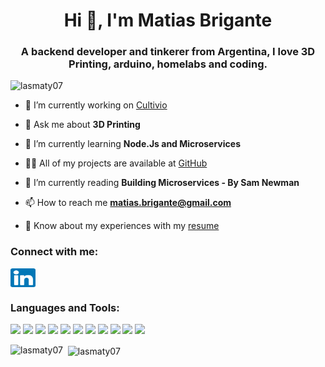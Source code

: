 <h1 align="center">Hi 👋, I'm Matias Brigante</h1>
<h3 align="center">A backend developer and tinkerer from Argentina, I love 3D Printing, arduino, homelabs and coding.</h3>

<p align="left"> <img src="https://komarev.com/ghpvc/?username=lasmaty07&label=Profile%20views&color=0e75b6&style=flat" alt="lasmaty07" /> </p>

- 🔭 I’m currently working on [Cultivio](https://cultivio.com)

- 💬 Ask me about **3D Printing**

- 🌱 I’m currently learning **Node.Js and Microservices**

- 👨‍💻 All of my projects are available at [GitHub](https://github.com/lasmaty07?tab=repositories)

- 📖 I’m currently reading **Building Microservices - By Sam Newman**

- 📫 How to reach me **matias.brigante@gmail.com**

- 📄 Know about my experiences with my [resume](https://drive.google.com/file/d/18Sp5DPIl9mYptmvYCK6qSN6Y8XxxXWCs/view?usp=sharing)

<h3 align="left">Connect with me:</h3>
<p align="left">
<a href="https://linkedin.com/in/matias-brigante-gibson" target="blank"><img align="center" src="assets/174857.svg" alt="matias-brigante-gibson" height="30" width="40" /></a>
</p>

<h3 align="left">Languages and Tools:</h3>

![](https://img.shields.io/badge/OS-Linux-informational?style=flat&logo=linux&logoColor=white&color=6aa6f8)
![](https://img.shields.io/badge/Editor-VS_Code-informational?style=flat&logo=visual-studio-code&logoColor=white&color=6aa6f8)
![](https://img.shields.io/badge/Code-Python-informational?style=flat&logo=python&logoColor=white&color=6aa6f8)
![](https://img.shields.io/badge/Code-React-informational?style=flat&logo=react&logoColor=white&color=6aa6f8)
![](https://img.shields.io/badge/Shell-Bash-informational?style=flat&logo=gnu-bash&logoColor=white&color=6aa6f8)
![](https://img.shields.io/badge/Database-MongoDB-informational?style=flat&logo=MongoDB&logoColor=white&color=6aa6f8)
![](https://img.shields.io/badge/Tools-Docker-informational?style=flat&logo=docker&logoColor=white&color=6aa6f8)
![](https://img.shields.io/badge/Tools-Kubernetes-informational?style=flat&logo=kubernetes&logoColor=white&color=6aa6f8)
![](https://img.shields.io/badge/Tools-Nginx-informational?style=flat&logo=nginx&logoColor=white&color=6aa6f8)
![](https://img.shields.io/badge/Tools-Grafana-informational?style=flat&logo=Grafana&logoColor=white&color=6aa6f8)
![](https://img.shields.io/badge/Tools-Kibana-informational?style=flat&logo=Kibana&logoColor=white&color=6aa6f8)

<p>&nbsp;<img align="left" src="https://github-readme-stats.vercel.app/api/top-langs?username=lasmaty07&show_icons=true&locale=en&layout=compact&theme=dark" alt="lasmaty07" />
<img align="center" src="https://github-readme-stats.vercel.app/api?username=lasmaty07&show_icons=true&locale=en&theme=dark" alt="lasmaty07" /></p>

